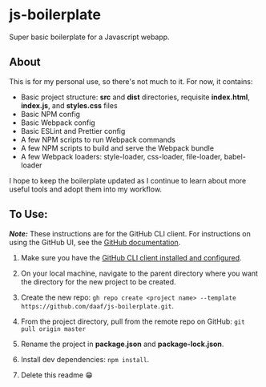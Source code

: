 # js-boilerplate

Super basic boilerplate for a Javascript webapp.

## About

This is for my personal use, so there's not much to it. For now, it contains:

-   Basic project structure: **src** and **dist** directories, requisite **index.html**, **index.js**, and **styles.css** files
-   Basic NPM config
-   Basic Webpack config
-   Basic ESLint and Prettier config
-   A few NPM scripts to run Webpack commands
-   A few NPM scripts to build and serve the Webpack bundle
-   A few Webpack loaders: style-loader, css-loader, file-loader, babel-loader

I hope to keep the boilerplate updated as I continue to learn about more useful tools and adopt them into my workflow.

## To Use:

**_Note:_** These instructions are for the GitHub CLI client. For instructions on using the GitHub UI, see the [GitHub documentation](https://docs.github.com/en/free-pro-team@latest/github/creating-cloning-and-archiving-repositories/creating-a-repository-from-a-template).

1. Make sure you have the [GitHub CLI client installed and configured](https://github.com/cli/cli).

2. On your local machine, navigate to the parent directory where you want the directory for the new project to be created.

3. Create the new repo:
   `gh repo create <project name> --template https://github.com/daaf/js-boilerplate.git`.

4. From the project directory, pull from the remote repo on GitHub: `git pull origin master`

5. Rename the project in **package.json** and **package-lock.json**.

6. Install dev dependencies:
   `npm install`.

7. Delete this readme :grin:
